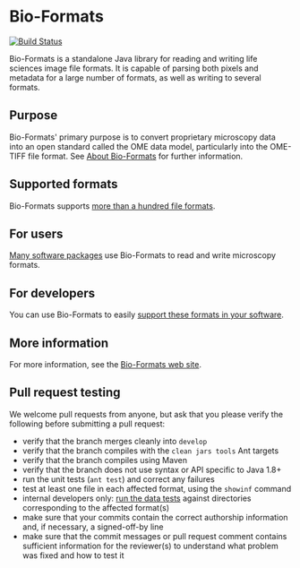 # Bio-Formats

[![Build Status](https://travis-ci.org/openmicroscopy/bioformats.png)](http://travis-ci.org/openmicroscopy/bioformats)

Bio-Formats is a standalone Java library for reading and writing life sciences
image file formats. It is capable of parsing both pixels and metadata for a
large number of formats, as well as writing to several formats.


Purpose
-------

Bio-Formats' primary purpose is to convert proprietary microscopy data into 
an open standard called the OME data model, particularly into the OME-TIFF 
file format. See [About Bio-Formats](https://docs.openmicroscopy.org/latest/bio-formats/about/index.html)
for further information.


Supported formats
-----------------

Bio-Formats supports [more than a hundred file
formats](https://docs.openmicroscopy.org/latest/bio-formats/supported-formats.html).


For users
---------

[Many software packages](https://docs.openmicroscopy.org/latest/bio-formats/users/index.html)
use Bio-Formats to read and write microscopy formats.


For developers
--------------

You can use Bio-Formats to easily [support these formats in your software](https://docs.openmicroscopy.org/latest/bio-formats/developers/java-library.html).


More information
----------------

For more information, see the [Bio-Formats web
site](https://www.openmicroscopy.org/bio-formats).


Pull request testing
--------------------

We welcome pull requests from anyone, but ask that you please verify the
following before submitting a pull request:

 * verify that the branch merges cleanly into ```develop```
 * verify that the branch compiles with the ```clean jars tools``` Ant targets
 * verify that the branch compiles using Maven
 * verify that the branch does not use syntax or API specific to Java 1.8+
 * run the unit tests (```ant test```) and correct any failures
 * test at least one file in each affected format, using the ```showinf```
   command
 * internal developers only: [run the data
   tests](docs/sphinx/developers/commit-testing.rst)
   against directories corresponding to the affected format(s)
 * make sure that your commits contain the correct authorship information and,
   if necessary, a signed-off-by line
 * make sure that the commit messages or pull request comment contains
   sufficient information for the reviewer(s) to understand what problem was
   fixed and how to test it
